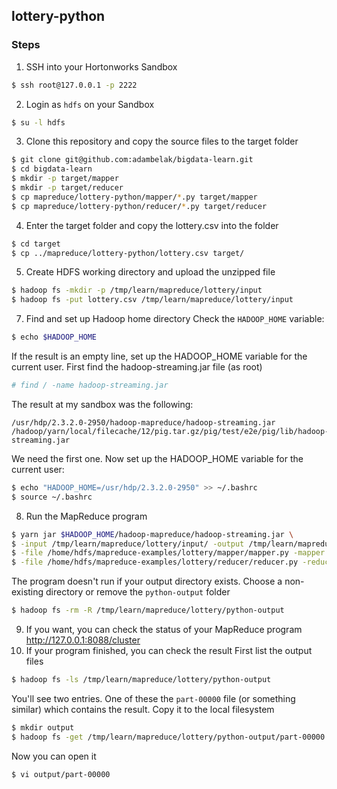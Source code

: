 ## lottery-python

### Steps

1. SSH into your Hortonworks Sandbox
```bash
$ ssh root@127.0.0.1 -p 2222
```
2. Login as `hdfs` on your Sandbox
```bash
$ su -l hdfs
```
3. Clone this repository and copy the source files to the target folder
```bash
$ git clone git@github.com:adambelak/bigdata-learn.git
$ cd bigdata-learn
$ mkdir -p target/mapper
$ mkdir -p target/reducer
$ cp mapreduce/lottery-python/mapper/*.py target/mapper
$ cp mapreduce/lottery-python/reducer/*.py target/reducer
```
4. Enter the target folder and copy the lottery.csv into the folder 
```bash
$ cd target
$ cp ../mapreduce/lottery-python/lottery.csv target/
```
5. Create HDFS working directory and upload the unzipped file
```bash
$ hadoop fs -mkdir -p /tmp/learn/mapreduce/lottery/input
$ hadoop fs -put lottery.csv /tmp/learn/mapreduce/lottery/input
```
7. Find and set up Hadoop home directory
Check the `HADOOP_HOME` variable:
```bash
$ echo $HADOOP_HOME
```
If the result is an empty line, set up the HADOOP_HOME variable for the current user. First find the hadoop-streaming.jar file (as root)
```bash
# find / -name hadoop-streaming.jar
```
The result at my sandbox was the following:  
```
/usr/hdp/2.3.2.0-2950/hadoop-mapreduce/hadoop-streaming.jar
/hadoop/yarn/local/filecache/12/pig.tar.gz/pig/test/e2e/pig/lib/hadoop-streaming.jar
```
We need the first one. Now set up the HADOOP_HOME variable for the current user:
```bash
$ echo "HADOOP_HOME=/usr/hdp/2.3.2.0-2950" >> ~/.bashrc
$ source ~/.bashrc
```
8. Run the MapReduce program
```bash
$ yarn jar $HADOOP_HOME/hadoop-mapreduce/hadoop-streaming.jar \
$ -input /tmp/learn/mapreduce/lottery/input/ -output /tmp/learn/mapreduce/lottery/python-output \ 
$ -file /home/hdfs/mapreduce-examples/lottery/mapper/mapper.py -mapper 'python mapper.py' \ 
$ -file /home/hdfs/mapreduce-examples/lottery/reducer/reducer.py -reducer 'python reducer.py'  
```
The program doesn't run if your output directory exists. Choose a non-existing directory or remove the `python-output` folder
```bash
$ hadoop fs -rm -R /tmp/learn/mapreduce/lottery/python-output
```
9. If you want, you can check the status of your MapReduce program 
http://127.0.0.1:8088/cluster
10. If your program finished, you can check the result
First list the output files
```bash
$ hadoop fs -ls /tmp/learn/mapreduce/lottery/python-output
```
You'll see two entries. One of these the `part-00000` file (or something similar) which contains the result. Copy it to the local filesystem
```bash
$ mkdir output
$ hadoop fs -get /tmp/learn/mapreduce/lottery/python-output/part-00000 output/
```
Now you can open it
```bash
$ vi output/part-00000
```

